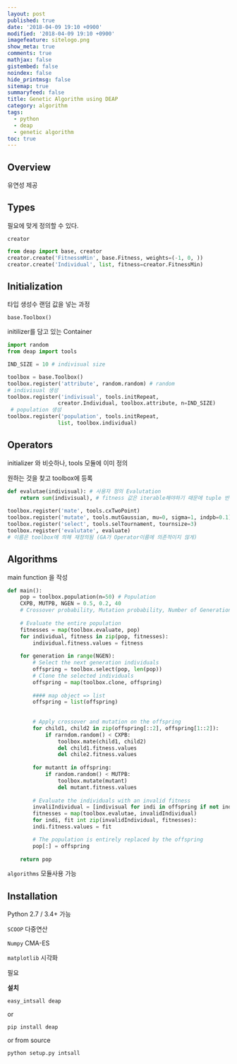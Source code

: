 ```yaml
---
layout: post
published: true
date: '2018-04-09 19:10 +0900'
modified: '2018-04-09 19:10 +0900'
imagefeature: sitelogo.png
show_meta: true
comments: true
mathjax: false
gistembed: false
noindex: false
hide_printmsg: false
sitemap: true
summaryfeed: false
title: Genetic Algorithm using DEAP
category: algorithm
tags:
  - python
  - deap
  - genetic algorithm
toc: true
---
```

## Overview
유연성 제공

## Types
필요에 맞게 정의할 수 있다.

`creator`

```python
from deap import base, creator
creator.create('FitnessmMin', base.Fitness, weights=(-1, 0, ))
creator.create('Individual', list, fitness=creator.FitnessMin)
```
    

## Initialization
타입 생성수 랜덤 값을 넣는 과정

`base.Toolbox()`

initilizer를 담고 있는 Container

```python
import random
from deap import tools

IND_SIZE = 10 # indivisual size

toolbox = base.Toolbox()
toolbox.register('attribute', random.random) # random 
# indivisual 생성
toolbox.register('indivisual', tools.initRepeat, 
				creator.Individual, toolbox.attribute, n=IND_SIZE) 
 # population 생성
toolbox.register('population', tools.initRepeat,
				list, toolbox.individual)
```


## Operators
initializer 와 비슷하나, tools 모듈에 이미 정의

원하는 것을 찾고 toolbox에 등록

```python
def evalutae(indivisual): # 사용자 정의 Evalutation
	return sum(indivisual), # fitness 값은 iterable해야하기 때문에 tuple 반환
    
toolbox.register('mate', tools.cxTwoPoint)
toolbox.register('mutate', tools.mutGaussian, mu=0, sigma=1, indpb=0.1)
toolbox.register('select', tools.selTournament, tournsize=3)
toolbox.register('evalutate', evaluate) 
# 이름은 toolbox에 의해 재정의됨 (GA가 Operator이름에 의존적이지 않게)
```

## Algorithms
main function 을 작성

```python
def main():
	pop = toolbox.population(n=50) # Population
   	CXPB, MUTPB, NGEN = 0.5, 0.2, 40 
    # Crossover probability, Mutation probability, Number of Generation
    
	# Evaluate the entire population
    fitnesses = map(toolbox.evaluate, pop)
	for individual, fitness in zip(pop, fitnesses):
    	individual.fitness.values = fitness
       
    for generation in range(NGEN):
    	# Select the next generation individuals
       	offspring = toolbox.select(pop, len(pop))
	    # Clone the selected individuals
    	offspring = map(toolbox.clone, offspring)
        
        #### map object => list 
        offspring = list(offspring)
        
        
       	# Apply crossover and mutation on the offspring
	    for child1, child2 in zip(offspring[::2], offspring[1::2]):
    	    if rarndom.random() < CXPB:
        	    toolbox.mate(child1, child2)
            	del child1.fitness.values
                del chile2.fitness.values
		
    	for mutantt in offspring:
			if random.random() < MUTPB:
            	toolbox.mutate(mutant)
                del mutant.fitness.values
              
		# Evaluate the individuals with an invalid fitness
    	invaliIndividual = [indivisual for indi in offspring if not indi.fitness.valid]
        fitnesses = map(toolbox.evalutae, invalidIndividual)
	    for indi, fit int zip(invalidIndividual, fitnesses):
        indi.fitness.values = fit

		# The population is entirely replaced by the offspring
        pop[:] = offspring
        
	return pop
```

`algorithms` 모듈사용 가능

            	
    	
## Installation
Python 2.7 / 3.4+ 가능

`SCOOP` 다중연산

`Numpy` CMA-ES

`matplotlib` 시각화

필요

**설치**

`easy_intsall deap`

or

`pip install deap`

or from source

`python setup.py intsall`
